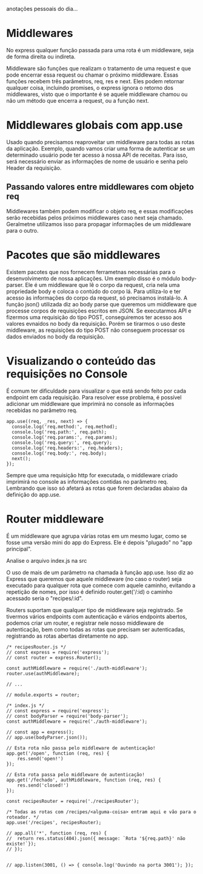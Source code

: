 anotações pessoais do dia...

# Middlewares

No express qualquer função passada para uma rota é um middleware, seja de forma direita ou indireta.

Middleware são funções que realizam o tratamento de uma request e que pode encerrar essa request ou chamar o próximo middleware.
Essas funções recebem três parâmetros, req, res e next. Eles podem retornar qualquer coisa, incluindo promises, o express ignora o retorno dos middlewares, visto que o importante é se aquele middleware chamou ou não um método que encerra a request, ou a função next.

# Middlewares globais com app.use

Usado quando precisamos reaproveitar um middleware para todas as rotas da aplicação.
Exemplo, quando vamos criar uma forma de autenticar se um determinado usuário pode ter acesso à nossa API de receitas. Para isso, será necessário enviar as informações de nome de usuário e senha pelo Header da requisição.

## Passando valores entre middlewares com objeto req

Middlewares também podem modificar o objeto req, e essas modificações serão recebidas pelos próximos middlewares caso next seja chamado. Geralmetne utilizamos isso para propagar informações de um middleware para o outro.

# Pacotes que são middlewares

Existem pacotes que nos fornecem ferrametnas necessárias para o desenvolvimento de nossa aplicações. Um exemplo disso é o módulo body-parser. Ele é um middleware que lê o corpo da request, cria nela uma propriedade body e coloca o contúdo do corpo lá. Para utiliza-lo e ter acesso às informações do corpo da request, só precisamos instalá-lo.
A função json() utilizada diz ao body parse que queremos um middleware que processe corpos de requisições escritos em JSON. Se executarmos API e fizermos uma requisição do tipo POST, conseguiremos ter acesso aos valores evnaidos no body da requisição. Porém se tirarmos o uso deste middleware, as requisições do tipo POST não conseguem processar os dados enviados no body da requisição.

# Visualizando o conteúdo das requisições no Console

É comum ter dificuldade para visualizar o que está sendo feito por cada endpoint em cada requisição.
Para resolver esse problema, é possível adicionar um middleware que imprimirá no console as informações recebidas no parâmetro req.
```
app.use((req, _res, next) => {
  console.log('req.method:', req.method);
  console.log('req.path:', req.path);
  console.log('req.params:', req.params);
  console.log('req.query:', req.query);
  console.log('req.headers:', req.headers);
  console.log('req.body:', req.body);
  next();
});
```

Sempre que uma requisição http for executada, o middleware criado imprimirá no console as informações contidas no parâmetro req. Lembrando que isso só afetará as rotas que forem declaradas abaixo da definição do app.use.

# Router middleware

É um middleware que agrupa várias rotas em um mesmo lugar, como se fosse uma versão mini do app do Express. Ele é depois "plugado" no "app principal".

Analise o arquivo index.js na src

O uso de mais de um parâmetro na chamada à função app.use. Isso diz ao Express que queremos que aquele middleware (no caso o router) seja executado para qualquer rota que comece com aquele caminho, evitando a repetição de nomes, por isso é definido router.get('/:id) o caminho acessado seria o "recipes/:id".

Routers suportam que qualquer tipo de middleware seja registrado. Se tivermos vários endpoints com autenticação e vários endpoints abertos, podemos criar um router, e registrar nele nosso middleware de autenticação, bem como todas as rotas que precisam ser autenticadas, registrando as rotas abertas diretamente no app.
```
/* recipesRouter.js */
// const express = require('express');
// const router = express.Router();

const authMiddleware = require('./auth-middleware');
router.use(authMiddleware);

// ...

// module.exports = router;
```
```
/* index.js */
// const express = require('express');
// const bodyParser = require('body-parser');
const authMiddleware = require('./auth-middleware');

// const app = express();
// app.use(bodyParser.json());

// Esta rota não passa pelo middleware de autenticação!
app.get('/open', function (req, res) {
	res.send('open!')
});

// Esta rota passa pelo middleware de autenticação!
app.get('/fechado', authMiddleware, function (req, res) {
	res.send('closed!')
});

const recipesRouter = require('./recipesRouter');

/* Todas as rotas com /recipes/<alguma-coisa> entram aqui e vão para o roteador. */
app.use('/recipes', recipesRouter);

// app.all('*', function (req, res) {
// 	return res.status(404).json({ message: `Rota '${req.path}' não existe!`});
// });


// app.listen(3001, () => { console.log('Ouvindo na porta 3001'); });
```